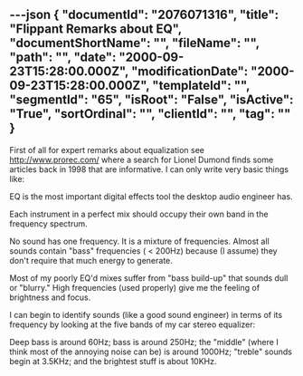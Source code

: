---json
{
  "documentId": "2076071316",
  "title": "Flippant Remarks about EQ",
  "documentShortName": "",
  "fileName": "",
  "path": "",
  "date": "2000-09-23T15:28:00.000Z",
  "modificationDate": "2000-09-23T15:28:00.000Z",
  "templateId": "",
  "segmentId": "65",
  "isRoot": "False",
  "isActive": "True",
  "sortOrdinal": "",
  "clientId": "",
  "tag": ""
}
---

First of all for expert remarks about equalization see http://www.prorec.com/ where a search for Lionel Dumond finds some articles back in 1998 that are informative. I can only write very basic things like:

EQ is the most important digital effects tool the desktop audio engineer has.

Each instrument in a perfect mix should occupy their own band in the frequency spectrum.

No sound has one frequency. It is a mixture of frequencies. Almost all sounds contain &quot;bass&quot; frequencies ( &lt; 200Hz) because (I assume) they don't require that much energy to generate.

Most of my poorly EQ'd mixes suffer from &quot;bass build-up&quot; that sounds dull or &quot;blurry.&quot; High frequencies (used properly) give me the feeling of brightness and focus.

I can begin to identify sounds (like a good sound engineer) in terms of its frequency by looking at the five bands of my car stereo equalizer:

Deep bass is around 60Hz; bass is around 250Hz; the &quot;middle&quot; (where I think most of the annoying noise can be) is around 1000Hz; &quot;treble&quot; sounds begin at 3.5KHz; and the brightest stuff is about 10KHz.
